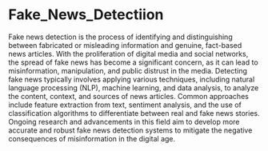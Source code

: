 # Fake_News_Detectiion
Fake news detection is the process of identifying and distinguishing between fabricated or misleading information and genuine, fact-based news articles. With the proliferation of digital media and social networks, the spread of fake news has become a significant concern, as it can lead to misinformation, manipulation, and public distrust in the media. Detecting fake news typically involves applying various techniques, including natural language processing (NLP), machine learning, and data analysis, to analyze the content, context, and sources of news articles. Common approaches include feature extraction from text, sentiment analysis, and the use of classification algorithms to differentiate between real and fake news stories. Ongoing research and advancements in this field aim to develop more accurate and robust fake news detection systems to mitigate the negative consequences of misinformation in the digital age.
